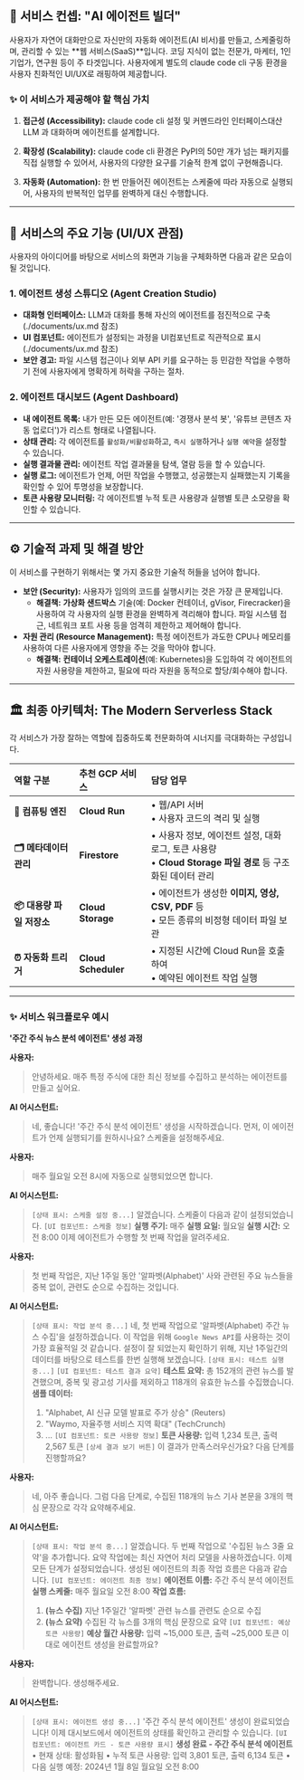 ## 🎯 서비스 컨셉: "AI 에이전트 빌더"

사용자가 자연어 대화만으로 자신만의 자동화 에이전트(AI 비서)를 만들고, 스케줄링하며, 관리할 수 있는 **웹 서비스(SaaS)**입니다. 코딩 지식이 없는 전문가, 마케터, 1인 기업가, 연구원 등이 주 타겟입니다. 사용자에게 별도의 claude code cli 구동 환경을 사용자 친화적인 UI/UX로 래핑하여 제공합니다. 

### **✨ 이 서비스가 제공해야 할 핵심 가치**

1.  **접근성 (Accessibility):** claude code cli 설정 및 커멘드라인 인터페이스대산 LLM 과 대화하며 에이전트를 설계합니다. 

2.  **확장성 (Scalability):** claude code cli 환경은 PyPI의 50만 개가 넘는 패키지를 직접 실행할 수 있어서, 사용자의 다양한 요구를 기술적 한계 없이 구현해줍니다.

3.  **자동화 (Automation):** 한 번 만들어진 에이전트는 스케줄에 따라 자동으로 실행되어, 사용자의 반복적인 업무를 완벽하게 대신 수행합니다.

---

## 🚀 서비스의 주요 기능 (UI/UX 관점)

사용자의 아이디어를 바탕으로 서비스의 화면과 기능을 구체화하면 다음과 같은 모습이 될 것입니다.

### **1. 에이전트 생성 스튜디오 (Agent Creation Studio)**
* **대화형 인터페이스:** LLM과 대화를 통해 자신의 에이전트를 점진적으로 구축 (./documents/ux.md 참조)
* **UI 컴포넌트:** 에이전트가 설정되는 과정을 UI컴포넌트로 직관적으로 표시 (./documents/ux.md 참조)
* **보안 경고:** 파일 시스템 접근이나 외부 API 키를 요구하는 등 민감한 작업을 수행하기 전에 사용자에게 명확하게 허락을 구하는 절차.

### **2. 에이전트 대시보드 (Agent Dashboard)**
* **내 에이전트 목록:** 내가 만든 모든 에이전트(예: '경쟁사 분석 봇', '유튜브 콘텐츠 자동 업로더')가 리스트 형태로 나열됩니다.
* **상태 관리:** 각 에이전트를 `활성화/비활성화`하고, `즉시 실행`하거나 `실행 예약`을 설정할 수 있습니다.
* **실행 결과물 관리:** 에이전트 작업 결과물을 탐색, 열람 등을 할 수 있습니다.
* **실행 로그:** 에이전트가 언제, 어떤 작업을 수행했고, 성공했는지 실패했는지 기록을 확인할 수 있어 투명성을 보장합니다.
* **토큰 사용량 모니터링:** 각 에이전트별 누적 토큰 사용량과 실행별 토큰 소모량을 확인할 수 있습니다.

---

## ⚙️ 기술적 과제 및 해결 방안

이 서비스를 구현하기 위해서는 몇 가지 중요한 기술적 허들을 넘어야 합니다.

* **보안 (Security):** 사용자가 임의의 코드를 실행시키는 것은 가장 큰 문제입니다.
    * **해결책:** **가상화 샌드박스** 기술(예: Docker 컨테이너, gVisor, Firecracker)을 사용하여 각 사용자의 실행 환경을 완벽하게 격리해야 합니다. 파일 시스템 접근, 네트워크 포트 사용 등을 엄격히 제한하고 제어해야 합니다.
* **자원 관리 (Resource Management):** 특정 에이전트가 과도한 CPU나 메모리를 사용하여 다른 사용자에게 영향을 주는 것을 막아야 합니다.
    * **해결책:** **컨테이너 오케스트레이션**(예: Kubernetes)을 도입하여 각 에이전트의 자원 사용량을 제한하고, 필요에 따라 자원을 동적으로 할당/회수해야 합니다.

-----

## 🏛️ 최종 아키텍처: The Modern Serverless Stack

각 서비스가 가장 잘하는 역할에 집중하도록 전문화하여 시너지를 극대화하는 구성입니다.

| 역할 구분 | 추천 GCP 서비스 | 담당 업무 |
| :--- | :--- | :--- |
| **🧠 컴퓨팅 엔진** | **Cloud Run** | • 웹/API 서버 <br>• 사용자 코드의 격리 및 실행 |
| **🗂️ 메타데이터 관리** | **Firestore** | • 사용자 정보, 에이전트 설정, 대화 로그, 토큰 사용량 <br>• **Cloud Storage 파일 경로** 등 구조화된 데이터 관리 <br> |
| **📦 대용량 파일 저장소** | **Cloud Storage** | • 에이전트가 생성한 **이미지, 영상, CSV, PDF** 등 <br>• 모든 종류의 비정형 데이터 파일 보관 |
| **⏰ 자동화 트리거** | **Cloud Scheduler** | • 지정된 시간에 Cloud Run을 호출하여 <br>• 예약된 에이전트 작업 실행 |

-----

### ✨ 서비스 워크플로우 예시
**'주간 주식 뉴스 분석 에이전트' 생성 과정**

**사용자:**
> 안녕하세요. 매주 특정 주식에 대한 최신 정보를 수집하고 분석하는 에이전트를 만들고 싶어요.

**AI 어시스턴트:**
> 네, 좋습니다! '주간 주식 분석 에이전트' 생성을 시작하겠습니다. 먼저, 이 에이전트가 언제 실행되기를 원하시나요? 스케줄을 설정해주세요.

**사용자:**
> 매주 월요일 오전 8시에 자동으로 실행되었으면 합니다.

**AI 어시스턴트:**
> `[상태 표시: 스케줄 설정 중...]`
> 알겠습니다. 스케줄이 다음과 같이 설정되었습니다.
> `[UI 컴포넌트: 스케줄 정보]`
> **실행 주기:** 매주
> **실행 요일:** 월요일
> **실행 시간:** 오전 8:00
> 이제 에이전트가 수행할 첫 번째 작업을 알려주세요.

**사용자:**
> 첫 번째 작업은, 지난 1주일 동안 '알파벳(Alphabet)' 사와 관련된 주요 뉴스들을 중복 없이, 관련도 순으로 수집하는 것입니다.

**AI 어시스턴트:**
> `[상태 표시: 작업 분석 중...]`
> 네, 첫 번째 작업으로 '알파벳(Alphabet) 주간 뉴스 수집'을 설정하겠습니다. 이 작업을 위해 `Google News API`를 사용하는 것이 가장 효율적일 것 같습니다. 설정이 잘 되었는지 확인하기 위해, 지난 1주일간의 데이터를 바탕으로 테스트를 한번 실행해 보겠습니다.
> `[상태 표시: 테스트 실행 중...]`
> `[UI 컴포넌트: 테스트 결과 요약]`
> **테스트 요약:** 총 152개의 관련 뉴스를 발견했으며, 중복 및 광고성 기사를 제외하고 118개의 유효한 뉴스를 수집했습니다.
> **샘플 데이터:**
> 1. "Alphabet, AI 신규 모델 발표로 주가 상승" (Reuters)
> 2. "Waymo, 자율주행 서비스 지역 확대" (TechCrunch)
> 3. ...
> `[UI 컴포넌트: 토큰 사용량 정보]`
> **토큰 사용량:** 입력 1,234 토큰, 출력 2,567 토큰
> `[상세 결과 보기 버튼]`
> 이 결과가 만족스러우신가요? 다음 단계를 진행할까요?

**사용자:**
> 네, 아주 좋습니다. 그럼 다음 단계로, 수집된 118개의 뉴스 기사 본문을 3개의 핵심 문장으로 각각 요약해주세요.

**AI 어시스턴트:**
> `[상태 표시: 작업 분석 중...]`
> 알겠습니다. 두 번째 작업으로 '수집된 뉴스 3줄 요약'을 추가합니다. 요약 작업에는 최신 자연어 처리 모델을 사용하겠습니다.
> 이제 모든 단계가 설정되었습니다. 생성된 에이전트의 최종 작업 흐름은 다음과 같습니다.
> `[UI 컴포넌트: 에이전트 최종 정보]`
> **에이전트 이름:** 주간 주식 분석 에이전트
> **실행 스케줄:** 매주 월요일 오전 8:00
> **작업 흐름:**
> 1. **(뉴스 수집)** 지난 1주일간 '알파벳' 관련 뉴스를 관련도 순으로 수집
> 2. **(뉴스 요약)** 수집된 각 뉴스를 3개의 핵심 문장으로 요약
> `[UI 컴포넌트: 예상 토큰 사용량]`
> **예상 월간 사용량:** 입력 ~15,000 토큰, 출력 ~25,000 토큰
> 이대로 에이전트 생성을 완료할까요?

**사용자:**
> 완벽합니다. 생성해주세요.

**AI 어시스턴트:**
> `[상태 표시: 에이전트 생성 중...]`
> '주간 주식 분석 에이전트' 생성이 완료되었습니다! 이제 대시보드에서 에이전트의 상태를 확인하고 관리할 수 있습니다.
> `[UI 컴포넌트: 에이전트 카드 - 토큰 사용량 표시]`
> **생성 완료 - 주간 주식 분석 에이전트**
> • 현재 상태: 활성화됨
> • 누적 토큰 사용량: 입력 3,801 토큰, 출력 6,134 토큰
> • 다음 실행 예정: 2024년 1월 8일 월요일 오전 8:00